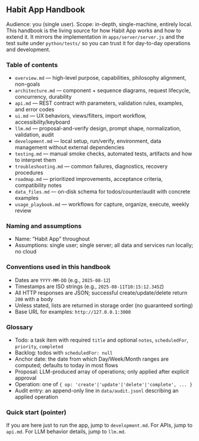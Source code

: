 ## Habit App Handbook

Audience: you (single user). Scope: in-depth, single-machine, entirely local. This handbook is the living source for how Habit App works and how to extend it. It mirrors the implementation in `apps/server/server.js` and the test suite under `python/tests/` so you can trust it for day-to-day operations and development.

### Table of contents
- `overview.md` — high-level purpose, capabilities, philosophy alignment, non-goals
- `architecture.md` — component + sequence diagrams, request lifecycle, concurrency, durability
- `api.md` — REST contract with parameters, validation rules, examples, and error codes
- `ui.md` — UX behaviors, views/filters, import workflow, accessibility/keyboard
- `llm.md` — proposal-and-verify design, prompt shape, normalization, validation, audit
- `development.md` — local setup, run/verify, environment, data management without external dependencies
- `testing.md` — manual smoke checks, automated tests, artifacts and how to interpret them
- `troubleshooting.md` — common failures, diagnostics, recovery procedures
- `roadmap.md` — prioritized improvements, acceptance criteria, compatibility notes
- `data_files.md` — on-disk schema for todos/counter/audit with concrete examples
- `usage_playbook.md` — workflows for capture, organize, execute, weekly review

### Naming and assumptions
- Name: “Habit App” throughout
- Assumptions: single user; single server; all data and services run locally; no cloud

### Conventions used in this handbook
- Dates are `YYYY-MM-DD` (e.g., `2025-08-12`)
- Timestamps are ISO strings (e.g., `2025-08-11T10:15:12.345Z`)
- All HTTP responses are JSON; successful create/update/delete return `200` with a body
- Unless stated, lists are returned in storage order (no guaranteed sorting)
- Base URL for examples: `http://127.0.0.1:3000`

### Glossary
- Todo: a task item with required `title` and optional `notes`, `scheduledFor`, `priority`, `completed`
- Backlog: todos with `scheduledFor: null`
- Anchor date: the date from which Day/Week/Month ranges are computed; defaults to today in most flows
- Proposal: LLM-produced array of operations; only applied after explicit approval
- Operation: one of `{ op: 'create'|'update'|'delete'|'complete', ... }`
- Audit entry: an append-only line in `data/audit.jsonl` describing an applied operation

### Quick start (pointer)
If you are here just to run the app, jump to `development.md`. For APIs, jump to `api.md`. For LLM behavior details, jump to `llm.md`.


